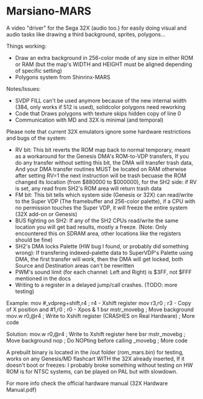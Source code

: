 # Marsiano-MARS
A video "driver" for the Sega 32X (audio too.) for easily doing visual and audio tasks like drawing a third background, sprites, polygons...

Things working:
- Draw an extra background in 256-color mode of any size in either ROM or RAM (but the map's WIDTH and HEIGHT must be aligned depending of specific setting)
- Polygons system from Shinrinx-MARS

Notes/Issues:
- SVDP FILL can't be used anymore because of the new internal width (384, only works if 512 is used), solidcolor polygons need reworking
- Code that Draws polygons with texture skips hidden copy of line 0
- Communication with MD and 32X is minimal (and temporal)


Please note that current 32X emulators ignore some hardware restrictions and bugs of the system:
- RV bit: This bit reverts the ROM map back to normal temporary, meant as a workaround for the Genesis DMA's ROM-to-VDP transfers, If you do any transfer without setting this bit, the DMA will transfer trash data, And your DMA transfer routines MUST be located on RAM otherwise after setting RV=1 the next instruction will be trash becuase the ROM changed its location (from $880000 to $000000), for the SH2 side: if RV is set, any read from SH2's ROM area will return trash data
- FM bit: This bit tells which system side (Genesis or 32X) can read/write to the Super VDP (The framebuffer and 256-color palette), if a CPU with no permission touches the Super VDP, it will freeze the entire system (32X add-on or Genesis)
- BUS fighting on SH2: If any of the SH2 CPUs read/write the same location you will get bad results, mostly a freeze. (Note: Only encountered this on SDRAM area, other locations like the registers should be fine)
- SH2's DMA locks Palette (HW bug I found, or probably did something wrong): If transfering indexed-palette data to SuperVDP's Palette using DMA, the first transfer will work, then the DMA will get locked, both Source and Destination areas can't be rewritten
- PWM's sound limit (for each channel: Left and Right) is $3FF, not $FFF mentioned in the docs
- Writing to a register in a delayed jump/call crashes. (TODO: more testing)

Example:
		mov	#_vdpreg+shift,r4	; r4 - Xshift register
		mov	r3,r0			; r3 - Copy of X position
		and	#1,r0			; r0 - Xpos & 1
		bsr	mstr_movebg		; Move background
		mov.w	r0,@r4			; Write to Xshift register (CRASHES on Real Hardware)
		; More code

Solution:
		mov.w	r0,@r4			; Write to Xshift register here
		bsr	mstr_movebg		; Move background
		nop				; Do NOPting before calling _movebg
		; More code

A prebuilt binary is located in the /out folder (rom_mars.bin) for testing, works on any Genesis/MD flashcart WITH the 32X already inserted, If it doesn't boot or freezes: I probably broke something without testing on HW
ROM is for NTSC systems, can be played on PAL but with slowdown.

For more info check the official hardware manual (32X Hardware Manual.pdf)
